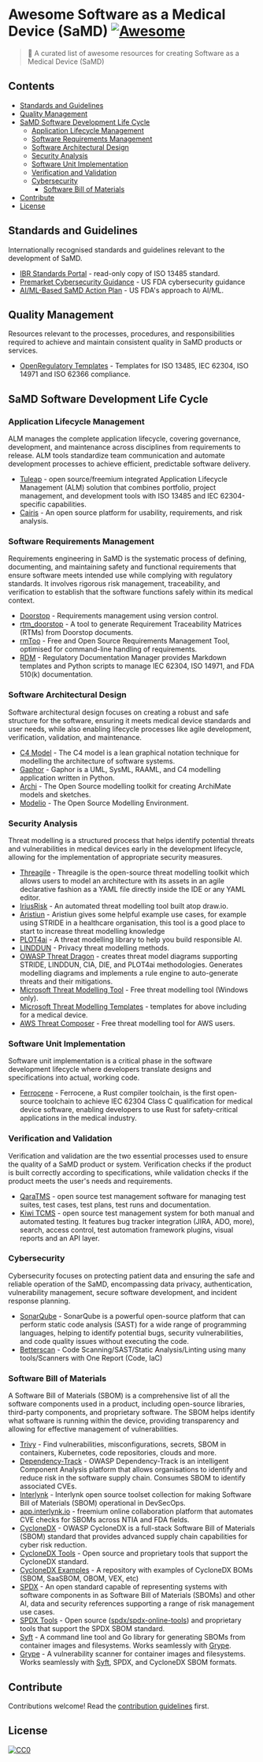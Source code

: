 
# Awesome Software as a Medical Device (SaMD) [![Awesome](https://awesome.re/badge.svg)](https://awesome.re)

> 🩻 A curated list of awesome resources for creating Software as a Medical Device (SaMD)

## Contents

- [Standards and Guidelines](#standards-and-guidelines)
- [Quality Management](#quality-management)
- [SaMD Software Development Life Cycle](#samd-software-developement-life-cycle)
	- [Application Lifecycle Management](#application-lifecycle-management)
	- [Software Requirements Management](#software-requirements-management)
	- [Software Architectural Design](#software-architectural-design)
	- [Security Analysis](#security-analysis)
	- [Software Unit Implementation](#software-unit-implemenation)
	- [Verification and Validation](#verification-and-validatiom)
	- [Cybersecurity](#cybersecurity)
		- [Software Bill of Materials](#software-bill-of-materials)
- [Contribute](#contribute)
- [License](#license)

## Standards and Guidelines
Internationally recognised standards and guidelines relevant to the development of SaMD.
- [IBR Standards Portal](https://ibr.ansi.org/Standards/iso3.aspx) - read-only copy of ISO 13485 standard.
- [Premarket Cybersecurity Guidance](https://www.fda.gov/regulatory-information/search-fda-guidance-documents/content-premarket-submissions-management-cybersecurity-medical-devices) - US FDA cybersecurity guidance
- [AI/ML-Based SaMD Action Plan](https://www.fda.gov/medical-devices/software-medical-device-samd/artificial-intelligence-and-machine-learning-software-medical-device) - US FDA's approach to AI/ML.

## Quality Management
Resources relevant to the processes, procedures, and responsibilities required to achieve and maintain consistent quality in SaMD products or services.

- [OpenRegulatory Templates](https://github.com/openregulatory/templates) - Templates for ISO 13485, IEC 62304, ISO 14971 and ISO 62366 compliance.

## SaMD Software Development Life Cycle
### Application Lifecycle Management
ALM manages the complete application lifecycle, covering governance, development, and maintenance across disciplines from requirements to release. ALM tools standardize team communication and automate development processes to achieve efficient, predictable software delivery.
- [Tuleap](https://www.tuleap.org/) - open source/freemium integrated Application Lifecycle Management (ALM) solution that combines portfolio, project management, and development tools with ISO 13485 and IEC 62304-specific capabilities.
- [Cairis](https://github.com/cairis-platform/cairis) - An open source platform for usability, requirements, and risk analysis.

### Software Requirements Management
Requirements engineering in SaMD is the systematic process of defining, documenting, and maintaining safety and functional requirements that ensure software meets intended use while complying with regulatory standards. It involves rigorous risk management, traceability, and verification to establish that the software functions safely within its medical context.
- [Doorstop](https://github.com/doorstop-dev/doorstop) - Requirements management using version control.
- [rtm_doorstop](https://github.com/asimon-1/rtm_doorstop) - A tool to generate Requirement Traceability Matrices (RTMs) from Doorstop documents.
- [rmToo](https://github.com/florath/rmtoo) - Free and Open Source Requirements Management Tool, optimised for command-line handling of requirements.
- [RDM](https://github.com/innolitics/rdm) - Regulatory Documentation Manager provides Markdown templates and Python scripts to manage IEC 62304, ISO 14971, and FDA 510(k) documentation.

### Software Architectural Design
Software architectural design focuses on creating a robust and safe structure for the software, ensuring it meets medical device standards and user needs, while also enabling lifecycle processes like agile development, verification, validation, and maintenance. 
- [C4 Model](https://c4model.com/) - The C4 model is a lean graphical notation technique for modelling the architecture of software systems.
- [Gaphor](https://github.com/gaphor/gaphor) - Gaphor is a UML, SysML, RAAML, and C4 modelling application written in Python.
- [Archi](https://www.archimatetool.com/) - The Open Source modelling toolkit for creating ArchiMate models and sketches.
- [Modelio](https://www.modelio.org/index.htm) - The Open Source Modelling Environment.

### Security Analysis
Threat modelling is a structured process that helps identify potential threats and vulnerabilities in medical devices early in the development lifecycle, allowing for the implementation of appropriate security measures. 

- [Threagile](https://threagile.io/) - Threagile is the open-source threat modelling toolkit which allows users to model an architecture with its assets in an agile declarative fashion as a YAML file directly inside the IDE or any YAML editor.
- [IriusRisk](https://www.iriusrisk.com/community) - An automated threat modelling tool built atop draw.io.
- [Aristiun](https://threat-modeling.com/) - Aristiun gives some helpful example use cases, for example using STRIDE in a healthcare organisation, this tool is a good place to start to increase threat modelling knowledge
- [PLOT4ai](https://plot4.ai/) - A threat modelling library to help you build responsible AI.
- [LINDDUN](https://linddun.org/) - Privacy threat modelling methods.
- [OWASP Threat Dragon](https://owasp.org/www-project-threat-dragon/) - creates threat model diagrams supporting STRIDE,  LINDDUN, CIA, DIE, and PLOT4ai methodologies. Generates modelling diagrams and implements a rule engine to auto-generate threats and their mitigations.
- [Microsoft Threat Modelling Tool](https://learn.microsoft.com/en-us/azure/security/develop/threat-modeling-tool) - Free threat modelling tool (Windows only).
- [Microsoft Threat Modelling Templates](https://github.com/microsoft/threat-modeling-templates) - templates for above including for a medical device.
- [AWS Threat Composer](https://awslabs.github.io/threat-composer/workspaces/default/dashboard) - Free threat modelling tool for AWS users.
### Software Unit Implementation
Software unit implementation is a critical phase in the software development lifecycle where developers translate designs and specifications into actual, working code. 
- [Ferrocene](https://ferrocene.dev/en/) - Ferrocene, a Rust compiler toolchain, is the first open-source toolchain to achieve IEC 62304 Class C qualification for medical device software, enabling developers to use Rust for safety-critical applications in the medical industry.

### Verification and Validation
Verification and validation are the two essential processes used to ensure the quality of a SaMD product or system. Verification checks if the product is built correctly according to specifications, while validation checks if the product meets the user's needs and requirements. 
- [QaraTMS](https://github.com/a13xh7/QaraTMS) - open source test management software for managing test suites, test cases, test plans, test runs and documentation.
- [Kiwi TCMS](https://kiwitcms.org/) - open source test management system for both manual and automated testing. It features bug tracker integration (JIRA, ADO, more), search, access control, test automation framework plugins, visual reports and an API layer.

### Cybersecurity
Cybersecurity focuses on protecting patient data and ensuring the safe and reliable operation of the SaMD, encompassing data privacy, authentication, vulnerability management, secure software development, and incident response planning. 
- [SonarQube](https://github.com/SonarSource/sonarqube) - SonarQube  is a powerful open-source platform that can perform static code analysis (SAST) for a wide range of programming languages, helping to identify potential bugs, security vulnerabilities, and code quality issues without executing the code. 
- [Betterscan](https://github.com/tcosolutions/betterscan) - Code Scanning/SAST/Static Analysis/Linting using many tools/Scanners with One Report (Code, IaC)
### Software Bill of Materials 
A Software Bill of Materials (SBOM) is a comprehensive list of all the software components used in a product, including open-source libraries, third-party components, and proprietary software. The SBOM helps identify what software is running within the device, providing transparency and allowing for effective management of vulnerabilities.
- [Trivy](https://github.com/aquasecurity/trivy) - Find vulnerabilities, misconfigurations, secrets, SBOM in containers, Kubernetes, code repositories, clouds and more.
- [Dependency-Track](https://dependencytrack.org/) - OWASP Dependency-Track is an intelligent Component Analysis platform that allows organisations to identify and reduce risk in the software supply chain. Consumes SBOM to identify associated CVEs.
- [Interlynk](https://github.com/interlynk-io) - Interlynk open source toolset collection for making Software Bill of Materials (SBOM) operational in DevSecOps.
- [app.interlynk.io](https://app.interlynk.io/) - freemium online collaboration platform that automates CVE checks for  SBOMs across NTIA and FDA fields.
- [CycloneDX](https://cyclonedx.org/) - OWASP CycloneDX is a full-stack Software Bill of Materials (SBOM) standard that provides advanced supply chain capabilities for cyber risk reduction.
- [CycloneDX Tools](https://cyclonedx.org/tool-center/) - Open source and proprietary tools that support the CycloneDX standard.
- [CycloneDX Examples](https://github.com/CycloneDX/bom-examples) - A repository with examples of CycloneDX BOMs (SBOM, SaaSBOM, OBOM, VEX, etc)
- [SPDX](https://spdx.dev/) - An open standard capable of representing systems with software components in as  Software Bill of Materials (SBOMs) and other AI, data and security references supporting a range of risk management use cases.
- [SPDX Tools](https://spdx.dev/use/spdx-tools/) - Open source ([spdx/spdx-online-tools](https://github.com/spdx/spdx-online-tools)) and proprietary tools that support the SPDX SBOM standard.
- [Syft](https://github.com/anchore/syft) - A command line tool and Go library for generating SBOMs from container images and filesystems. Works seamlessly with [Grype](#grype).
- [Grype](https://github.com/anchore/grype) - A vulnerability scanner for container images and filesystems. Works seamlessly with [Syft](#syft), SPDX, and CycloneDX SBOM formats.


## Contribute

Contributions welcome! Read the [contribution guidelines](contributing.md) first.

## License

[![CC0](https://mirrors.creativecommons.org/presskit/buttons/88x31/svg/cc-zero.svg)](https://creativecommons.org/publicdomain/zero/1.0/)
